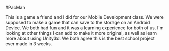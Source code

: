 #PacMan

This is a game a friend and I did for our Mobile Development class. We were supposed to make a game that can save to the storage on an Android Device. 
We both had fun and it was a learning experience for both of us. I'm looking at other things I can add to make it more original, as well as learn more about using Unity3d.
We both agree this is the best school project ever made in 3 weeks. 

